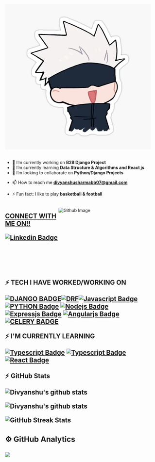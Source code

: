 <!-- ### Hi there 👋 -->
![Hi, I'm Divyanshu I'm a DJANGO developer](https://github.com/Blackfury7/Blackfury7/blob/main/assets/gojo1.gif)
<br><br>

<!--
**Blackfury7/Blackfury7** is a ✨ _special_ ✨ repository because its `README.md` (this file) appears on your GitHub profile.

Here are some ideas to get you started:
-->

- 🔭 I’m currently working on **B2B Django Project**
- 🌱 I’m currently learning **Data Structure & Algorithms and React js**
- 👯 I’m looking to collaborate on **Python/Django Projects**
<!-- - 🤔 I’m looking for help with ... -->
<!-- - 💬 Ask me about ... -->
- 📫 How to reach me **divyanshusharmabb07@gmail.com**
<!-- - 😄 Pronouns: ... -->
- ⚡ Fun fact: I like to play **basketball & football**
<br><br>
<img width="65%" align="right" alt="Github Image" src="https://raw.githubusercontent.com/onimur/.github/master/.resources/git-header.svg" />
<h2><b><u> CONNECT WITH ME ON!!</u>

[![Linkedin Badge](https://img.shields.io/badge/-DivyanshuSharma-0e76a8?style=for-the-badge&labelColor=0e76a8&logo=linkedin&logoColor=white)](https://www.linkedin.com/in/divyanshu-sharma-7a4473195/)<br>
<!-- [![GMAIL Badge](https://img.shields.io/badge/-DivyanshuSharma-FF0000?style=for-the-badge&labelColor=&logo=gmail&logoColor=white)](divyanshusharmabb07@gmail.com) -->


<br><br><br><br>
⚡ TECH I HAVE WORKED/WORKING ON 


[![DJANGO BADGE](https://img.shields.io/badge/-django-8db600?style=for-the-badge&labelColor=black&logo=django&logoColor=8db600)](#)[![DRF](https://img.shields.io/badge/-djangorestframework-ADD8E6?style=for-the-badge&labelColor=black&logo=djangorestframework&logoColor=8db600)](#)[![Javascript Badge](https://img.shields.io/badge/-Javascript-F0DB4F?style=for-the-badge&labelColor=black&logo=javascript&logoColor=F0DB4F)](#) [![PYTHON Badge](https://img.shields.io/badge/-python-ADD8E6?style=for-the-badge&labelColor=black&logo=python&logoColor=ADD8E6F)](#)  [![Nodejs Badge](https://img.shields.io/badge/-Nodejs-3C873A?style=for-the-badge&labelColor=black&logo=node.js&logoColor=3C873A)](#)
[![Expressjs Badge](https://img.shields.io/badge/-expressjs-CCCC00?style=for-the-badge&labelColor=black&logo=node.js&logoColor=CCCC00)](#) 
[![Angularjs Badge](https://img.shields.io/badge/-angularjs-722F37?style=for-the-badge&labelColor=black&logo=angularjs&logoColor=722F37)](#)
[![CELERY BADGE](https://img.shields.io/badge/-celery-8db600?style=for-the-badge&labelColor=black&logo=celery&logoColor=8db600)](#)

⚡ I'M CURRENTLY LEARNING

[![Typescript Badge](https://img.shields.io/badge/-Typescript-007acc?style=for-the-badge&labelColor=black&logo=typescript&logoColor=007acc)](#)
[![Typescript Badge](https://img.shields.io/badge/-Redux-007acc?style=for-the-badge&labelColor=black&logo=Redux&logoColor=007acc)](#)
[![React Badge](https://img.shields.io/badge/-React-61DBFB?style=for-the-badge&labelColor=black&logo=react&logoColor=61DBFB)](#)
<br><br>
⚡ GitHub Stats<br>

![Divyanshu's github stats](https://github-readme-stats.vercel.app/api?username=Blackfury7&show_icons=true&theme=radical&line_height=27)

![Divyanshu's github stats](https://github-readme-stats.vercel.app/api/top-langs/?username=Blackfury7&hide=css,java,html&theme=radical)


![GitHub Streak Stats](https://github-readme-streak-stats.herokuapp.com/?user=Blackfury7&theme=dark)

<h3> ⚙️  GitHub Analytics </h3>
<img src="https://activity-graph.herokuapp.com/graph?username=Blackfury7&theme=react-dark"/>
